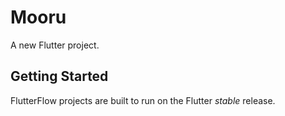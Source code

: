 # Mooru

A new Flutter project.

## Getting Started

FlutterFlow projects are built to run on the Flutter _stable_ release.
